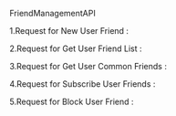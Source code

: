FriendManagementAPI

1.Request for New User Friend :


2.Request for Get User Friend List :


3.Request for Get User Common Friends :


4.Request for Subscribe User Friends :

                
5.Request for Block User Friend :

